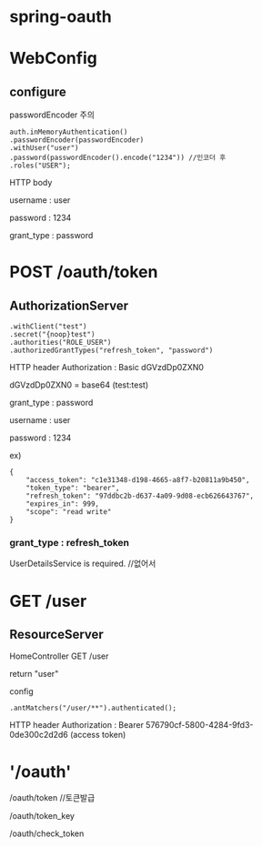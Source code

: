 # spring-oauth

# WebConfig
## configure

passwordEncoder 주의
```
auth.inMemoryAuthentication()
.passwordEncoder(passwordEncoder)
.withUser("user")
.password(passwordEncoder().encode("1234")) //인코더 후
.roles("USER");
```
HTTP body 

username : user

password : 1234

grant_type : password

# POST /oauth/token
## AuthorizationServer
```
.withClient("test")
.secret("{noop}test")
.authorities("ROLE_USER")
.authorizedGrantTypes("refresh_token", "password")
```

HTTP header Authorization : Basic dGVzdDp0ZXN0

dGVzdDp0ZXN0 = base64 (test:test) 

grant_type : password

username : user

password : 1234


ex)
```
{
    "access_token": "c1e31348-d198-4665-a8f7-b20811a9b450",
    "token_type": "bearer",
    "refresh_token": "97ddbc2b-d637-4a09-9d08-ecb626643767",
    "expires_in": 999,
    "scope": "read write" 
}
```

### grant_type : refresh_token
UserDetailsService is required. //없어서

# GET /user
## ResourceServer

HomeController GET /user

return "user"

config
```
.antMatchers("/user/**").authenticated();
```

HTTP header Authorization : Bearer 576790cf-5800-4284-9fd3-0de300c2d2d6 (access token)

# '/oauth'
/oauth/token   //토큰발급
 
/oauth/token_key

/oauth/check_token

